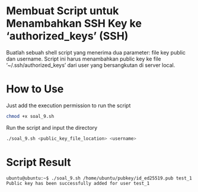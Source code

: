 # Membuat Script untuk Menambahkan SSH Key ke ‘authorized_keys’ (SSH)
Buatlah sebuah shell script yang menerima dua parameter: file key public dan username. Script ini harus menambahkan public key ke file ‘~/.ssh/authorized_keys’ dari user yang bersangkutan di server local.

# How to Use
Just add the execution permission to run the script 
```bash
chmod +x soal_9.sh
```
Run the script and input the directory
```bash
./soal_9.sh <public_key_file_location> <username>
```
# Script Result

```bash
ubuntu@ubuntu:~$ ./soal_9.sh /home/ubuntu/pubkey/id_ed25519.pub test_1
Public key has been successfully added for user test_1